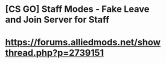 # [CS GO] Staff Modes - Fake Leave and Join Server for Staff

# https://forums.alliedmods.net/showthread.php?p=2739151
